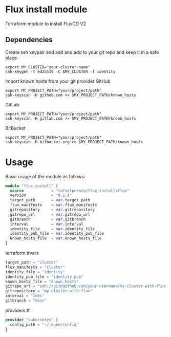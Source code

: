 # Flux install module
Terraform module to install FluxCD V2

## Dependencies
Create ssh keypair and add and add to your git repo and keep it in a safe place.
```shell
export MY_CLUSTER="your-cluster-name"
ssh-keygen -t ed25519 -C $MY_CLUSTER -f identity
```

Import known hosts from your git provider
GitHub
```shell
export MY_PROJECT_PATH="your/project/path"
ssh-keyscan -H github.com >> $MY_PROJECT_PATH/known_hosts
```

GitLab
```shell
export MY_PROJECT_PATH="your/project/path"
ssh-keyscan -H gitlab.com >> $MY_PROJECT_PATH/known_hosts
```

BitBucket
```shell
export MY_PROJECT_PATH="your/project/path"
ssh-keyscan -H bitbucket.org >> $MY_PROJECT_PATH/known_hosts
```


# Usage
Basic usage of the module as follows:
```terraform
module "flux-install" {
  source            = "rafaelperoco/flux-install/flux"
  version           = "0.1.4"
  target_path       = var.target_path
  flux_manifests    = var.flux_manifests
  gitrepository     = var.gitrepository
  gitrepo_url       = var.gitrepo_url
  gitbranch         = var.gitbranch
  interval          = var.interval
  identity_file     = var.identity_file
  identity_pub_file = var.identity_pub_file
  known_hosts_file  = var.known_hosts_file
}

```

terraform.tfvars
```terraform
target_path = "cluster"
flux_manifests = "cluster"
identity_file = "identity"
identity_pub_file = "identity.pub"
known_hosts_file = "known_hosts"
gitrepo_url = "ssh://git@github.com/your-username/my-cluster-with-flux.git"
gitrepository = "my-cluster-with-flux"
interval = "1m0s"
gitbranch = "main"
```

providers.tf
```terraform
provider "kubernetes" {
  config_path = "~/.kube/config"
}
```